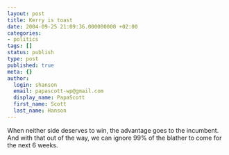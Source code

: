 ```yaml
---
layout: post
title: Kerry is toast
date: 2004-09-25 21:09:36.000000000 +02:00
categories:
- politics
tags: []
status: publish
type: post
published: true
meta: {}
author:
  login: shanson
  email: papascott-wp@gmail.com
  display_name: PapaScott
  first_name: Scott
  last_name: Hanson
---
```

<p>When neither side deserves to win, the advantage goes to the incumbent. And with that out of the way, we can ignore 99% of the blather to come for the next 6 weeks.</p>
